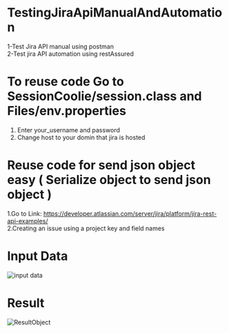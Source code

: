 # TestingJiraApiManualAndAutomation
1-Test Jira API manual using postman <br>
2-Test jira API automation using restAssured <br>

# To reuse code Go to SessionCoolie/session.class and Files/env.properties <br>
1. Enter your_username and password <br>
2. Change host to your domin that jira is hosted <br>

# Reuse code for send json object easy  ( Serialize object to send json object ) <br>
1.Go to Link: https://developer.atlassian.com/server/jira/platform/jira-rest-api-examples/ <br>
2.Creating an issue using a project key and field names <br>
# Input Data 
![input data](https://user-images.githubusercontent.com/42195782/119304470-9311c200-bc67-11eb-8c5e-5b6dedcee8e8.JPG)

# Result 
![ResultObject](https://user-images.githubusercontent.com/42195782/119304622-ce13f580-bc67-11eb-97da-b3b5a2c4aad9.JPG)
